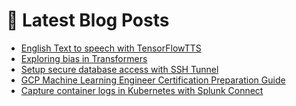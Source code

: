# 📩 Latest Blog Posts
<!-- BLOG-POST-LIST:START -->
- [English Text to speech with TensorFlowTTS](/dltips/en/tensorflow/TensorFlowTTS_intro/)
- [Exploring bias in Transformers](https://dzlab.github.io/notebooks/tensorflow/nlp/explainability/2022/02/04/transformers_bias.html)
- [Setup secure database access with SSH Tunnel](https://dzlab.github.io/gcp/2022/01/16/gcp-sshtunnel/)
- [GCP Machine Learning Engineer Certification Preparation Guide](https://dzlab.github.io/certification/2022/01/08/gcp-ml-engineer-prep/)
- [Capture container logs in Kubernetes with Splunk Connect](https://dzlab.github.io/monitoring/2022/01/04/k8s-splunk/)
<!-- BLOG-POST-LIST:END -->
